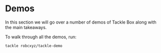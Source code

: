 # Demos

In this section we will go over a number of demos of Tackle Box along with the main takeaways.

To walk through all the demos, run:
```
tackle robcxyz/tackle-demo
```

